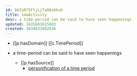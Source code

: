 ```yaml
---
id: bbZxR75FtjLjTa0AzAkub
title: sawActivity
desc: a time-period can be said to have seen happenings
updated: 1635661615603
created: 1634833492636
---
```


- [[p.hasDomain]] [[c.TimePeriod]]

- a time-period can be said to have seen happenings
  - [[p.hasSource]]
    - [personification of a time period](https://www.reddit.com/r/grammar/comments/g69d1t/is_the_use_of_the_word_saw_to_describe_casualties/)
